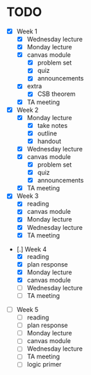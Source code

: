 # TODO

- [x] Week 1
  - [x] Wednesday lecture
  - [x] Monday lecture
  - [x] canvas module
    - [x] problem set
    - [x] quiz
    - [x] announcements
  - [x] extra
    - [x] CSB theorem
  - [x] TA meeting
- [x] Week 2
  - [x] Monday lecture
    - [x] take notes
    - [x] outline
    - [x] handout
  - [x] Wednesday lecture
  - [x] canvas module
    - [x] problem set
    - [x] quiz
    - [x] announcements
  - [x] TA meeting
- [x] Week 3
  - [x] reading
  - [x] canvas module
  - [x] Monday lecture
  - [x] Wednesday lecture
  - [x] TA meeting
- [.] Week 4
  - [x] reading
  - [x] plan response
  - [x] Monday lecture
  - [x] canvas module
  - [ ] Wednesday lecture
  - [ ] TA meeting
- [ ] Week 5
  - [ ] reading
  - [ ] plan response
  - [ ] Monday lecture
  - [ ] canvas module
  - [ ] Wednesday lecture
  - [ ] TA meeting
  - [ ] logic primer
